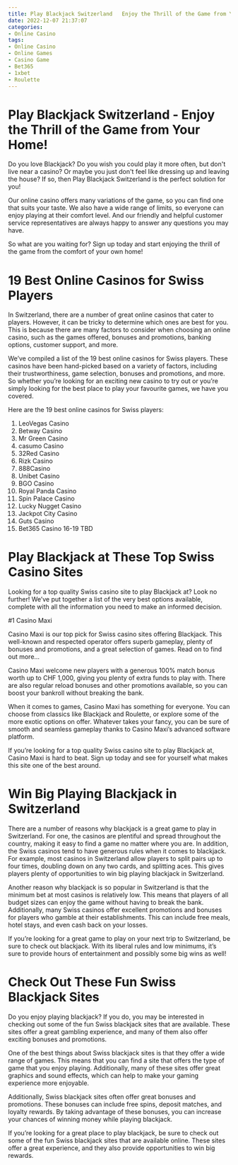 ```yaml
---
title: Play Blackjack Switzerland   Enjoy the Thrill of the Game from Your Home!
date: 2022-12-07 21:37:07
categories:
- Online Casino
tags:
- Online Casino
- Online Games
- Casino Game
- Bet365
- 1xbet
- Roulette
---
```



#  Play Blackjack Switzerland - Enjoy the Thrill of the Game from Your Home!

Do you love Blackjack? Do you wish you could play it more often, but don't live near a casino? Or maybe you just don't feel like dressing up and leaving the house? If so, then Play Blackjack Switzerland is the perfect solution for you!

Our online casino offers many variations of the game, so you can find one that suits your taste. We also have a wide range of limits, so everyone can enjoy playing at their comfort level. And our friendly and helpful customer service representatives are always happy to answer any questions you may have.

So what are you waiting for? Sign up today and start enjoying the thrill of the game from the comfort of your own home!

#  19 Best Online Casinos for Swiss Players

In Switzerland, there are a number of great online casinos that cater to players. However, it can be tricky to determine which ones are best for you. This is because there are many factors to consider when choosing an online casino, such as the games offered, bonuses and promotions, banking options, customer support, and more.

We’ve compiled a list of the 19 best online casinos for Swiss players. These casinos have been hand-picked based on a variety of factors, including their trustworthiness, game selection, bonuses and promotions, and more. So whether you’re looking for an exciting new casino to try out or you’re simply looking for the best place to play your favourite games, we have you covered.

Here are the 19 best online casinos for Swiss players:

1. LeoVegas Casino
2. Betway Casino
3. Mr Green Casino
4. casumo Casino
5. 32Red Casino
6. Rizk Casino
7. 888Casino
8. Unibet Casino
9. BGO Casino
10. Royal Panda Casino
11. Spin Palace Casino
12. Lucky Nugget Casino
13. Jackpot City Casino
14. Guts Casino
15. Bet365 Casino 16-19 TBD

#  Play Blackjack at These Top Swiss Casino Sites

Looking for a top quality Swiss casino site to play Blackjack at? Look no further! We’ve put together a list of the very best options available, complete with all the information you need to make an informed decision.

#1 Casino Maxi

Casino Maxi is our top pick for Swiss casino sites offering Blackjack. This well-known and respected operator offers superb gameplay, plenty of bonuses and promotions, and a great selection of games. Read on to find out more…

Casino Maxi welcome new players with a generous 100% match bonus worth up to CHF 1,000, giving you plenty of extra funds to play with. There are also regular reload bonuses and other promotions available, so you can boost your bankroll without breaking the bank.

When it comes to games, Casino Maxi has something for everyone. You can choose from classics like Blackjack and Roulette, or explore some of the more exotic options on offer. Whatever takes your fancy, you can be sure of smooth and seamless gameplay thanks to Casino Maxi’s advanced software platform.

If you’re looking for a top quality Swiss casino site to play Blackjack at, Casino Maxi is hard to beat. Sign up today and see for yourself what makes this site one of the best around.

#  Win Big Playing Blackjack in Switzerland

There are a number of reasons why blackjack is a great game to play in Switzerland. For one, the casinos are plentiful and spread throughout the country, making it easy to find a game no matter where you are. In addition, the Swiss casinos tend to have generous rules when it comes to blackjack. For example, most casinos in Switzerland allow players to split pairs up to four times, doubling down on any two cards, and splitting aces. This gives players plenty of opportunities to win big playing blackjack in Switzerland.

Another reason why blackjack is so popular in Switzerland is that the minimum bet at most casinos is relatively low. This means that players of all budget sizes can enjoy the game without having to break the bank. Additionally, many Swiss casinos offer excellent promotions and bonuses for players who gamble at their establishments. This can include free meals, hotel stays, and even cash back on your losses.

If you’re looking for a great game to play on your next trip to Switzerland, be sure to check out blackjack. With its liberal rules and low minimums, it’s sure to provide hours of entertainment and possibly some big wins as well!

#  Check Out These Fun Swiss Blackjack Sites

Do you enjoy playing blackjack? If you do, you may be interested in checking out some of the fun Swiss blackjack sites that are available. These sites offer a great gambling experience, and many of them also offer exciting bonuses and promotions.

One of the best things about Swiss blackjack sites is that they offer a wide range of games. This means that you can find a site that offers the type of game that you enjoy playing. Additionally, many of these sites offer great graphics and sound effects, which can help to make your gaming experience more enjoyable.

Additionally, Swiss blackjack sites often offer great bonuses and promotions. These bonuses can include free spins, deposit matches, and loyalty rewards. By taking advantage of these bonuses, you can increase your chances of winning money while playing blackjack.

If you’re looking for a great place to play blackjack, be sure to check out some of the fun Swiss blackjack sites that are available online. These sites offer a great experience, and they also provide opportunities to win big rewards.